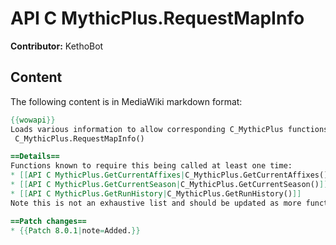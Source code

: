 # API C MythicPlus.RequestMapInfo

**Contributor:** KethoBot

## Content

The following content is in MediaWiki markdown format:

```mediawiki
{{wowapi}}
Loads various information to allow corresponding C_MythicPlus functions to return valid values.
 C_MythicPlus.RequestMapInfo()

==Details==
Functions known to require this being called at least one time:
* [[API C MythicPlus.GetCurrentAffixes|C_MythicPlus.GetCurrentAffixes()]]
* [[API C MythicPlus.GetCurrentSeason|C_MythicPlus.GetCurrentSeason()]]
* [[API C MythicPlus.GetRunHistory|C_MythicPlus.GetRunHistory()]]
Note this is not an exhaustive list and should be updated as more functions are discovered that require this function being called.

==Patch changes==
* {{Patch 8.0.1|note=Added.}}
```